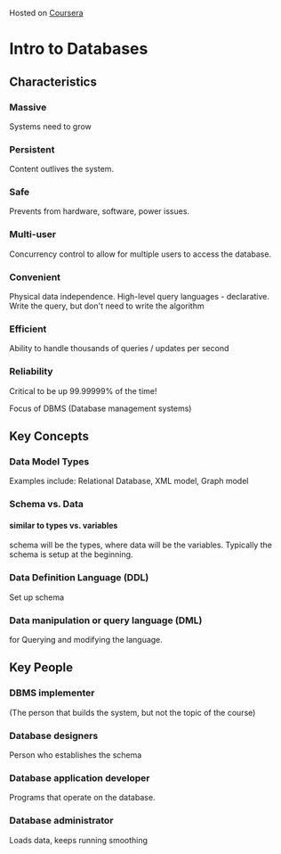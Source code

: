 Hosted on [Coursera](https://class.coursera.org/db/class/index#)

# Intro to Databases

## Characteristics

### Massive
Systems need to grow

### Persistent
Content outlives the system.

### Safe
Prevents from hardware, software, power issues.

### Multi-user
Concurrency control to allow for multiple users to access the database.

### Convenient
Physical data independence.
High-level query languages - declarative. Write the query, but don't need to write the algorithm

### Efficient
Ability to handle thousands of queries / updates per second

### Reliability
Critical to be up 99.99999% of the time!

Focus of DBMS (Database management systems)

## Key Concepts

### Data Model Types
Examples include: Relational Database,  XML model, Graph model

### Schema vs. Data

#### similar to types vs. variables
schema will be the types, where data will be the variables.
Typically the schema is setup at the beginning.

### Data Definition Language (DDL)
Set up schema

### Data manipulation or query language (DML)
for Querying and modifying the language.

## Key People
### DBMS implementer
(The person that builds the system, but not the topic of the course)

### Database designers
Person who establishes the schema

### Database application developer
Programs that operate on the database.

### Database administrator
Loads data, keeps running smoothing















